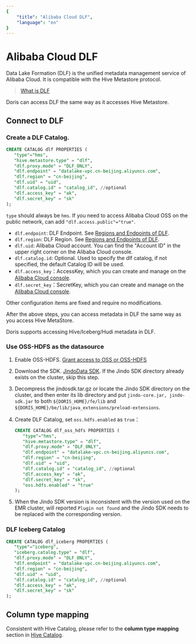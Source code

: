 ```yaml
---
{
    "title": "Alibaba Cloud DLF",
    "language": "en"
}
---
```


<!-- 
Licensed to the Apache Software Foundation (ASF) under one
or more contributor license agreements.  See the NOTICE file
distributed with this work for additional information
regarding copyright ownership.  The ASF licenses this file
to you under the Apache License, Version 2.0 (the
"License"); you may not use this file except in compliance
with the License.  You may obtain a copy of the License at

  http://www.apache.org/licenses/LICENSE-2.0

Unless required by applicable law or agreed to in writing,
software distributed under the License is distributed on an
"AS IS" BASIS, WITHOUT WARRANTIES OR CONDITIONS OF ANY
KIND, either express or implied.  See the License for the
specific language governing permissions and limitations
under the License.
-->


# Alibaba Cloud DLF

Data Lake Formation (DLF) is the unified metadata management service of Alibaba Cloud. It is compatible with the Hive Metastore protocol.

> [What is DLF](https://www.alibabacloud.com/product/datalake-formation)

Doris can access DLF the same way as it accesses Hive Metastore.

## Connect to DLF

### Create a DLF Catalog.

```sql
CREATE CATALOG dlf PROPERTIES (
   "type"="hms",
   "hive.metastore.type" = "dlf",
   "dlf.proxy.mode" = "DLF_ONLY",
   "dlf.endpoint" = "datalake-vpc.cn-beijing.aliyuncs.com",
   "dlf.region" = "cn-beijing",
   "dlf.uid" = "uid",
   "dlf.catalog.id" = "catalog_id", //optional
   "dlf.access_key" = "ak",
   "dlf.secret_key" = "sk"
);
```

`type` should always be `hms`. If you need to access Alibaba Cloud OSS on the public network, can add `"dlf.access.public"="true"`.

* `dlf.endpoint`: DLF Endpoint. See [Regions and Endpoints of DLF](https://www.alibabacloud.com/help/en/data-lake-formation/latest/regions-and-endpoints).
* `dlf.region`: DLF Region. See [Regions and Endpoints of DLF](https://www.alibabacloud.com/help/en/data-lake-formation/latest/regions-and-endpoints).
* `dlf.uid`: Alibaba Cloud account. You can find the "Account ID" in the upper right corner on the Alibaba Cloud console.
* `dlf.catalog.id`: Optional. Used to specify the dlf catalog, if not specified, the default Catalog ID will be used.
* `dlf.access_key`：AccessKey, which you can create and manage on the [Alibaba Cloud console](https://ram.console.aliyun.com/manage/ak).
* `dlf.secret_key`：SecretKey, which you can create and manage on the [Alibaba Cloud console](https://ram.console.aliyun.com/manage/ak).

Other configuration items are fixed and require no modifications.

After the above steps, you can access metadata in DLF the same way as you access Hive MetaStore.

Doris supports accessing Hive/Iceberg/Hudi metadata in DLF.

### Use OSS-HDFS as the datasource

1. Enable OSS-HDFS. [Grant access to OSS or OSS-HDFS](https://www.alibabacloud.com/help/en/e-mapreduce/latest/oss-hdfsnew)
2. Download the SDK. [JindoData SDK](https://github.com/aliyun/alibabacloud-jindodata/blob/master/docs/user/6.x/6.7.8/jindodata_download.md). If the Jindo SDK directory already exists on the cluster, skip this step.
3. Decompress the jindosdk.tar.gz or locate the Jindo SDK directory on the cluster, and then enter its lib directory and put `jindo-core.jar, jindo-sdk.jar` to both `${DORIS_HOME}/fe/lib` and `${DORIS_HOME}/be/lib/java_extensions/preload-extensions`.
4. Create DLF Catalog, set `oss.hdfs.enabled` as `true`：

    ```sql
    CREATE CATALOG dlf_oss_hdfs PROPERTIES (
       "type"="hms",
       "hive.metastore.type" = "dlf",
       "dlf.proxy.mode" = "DLF_ONLY",
       "dlf.endpoint" = "datalake-vpc.cn-beijing.aliyuncs.com",
       "dlf.region" = "cn-beijing",
       "dlf.uid" = "uid",
       "dlf.catalog.id" = "catalog_id", //optional
       "dlf.access_key" = "ak",
       "dlf.secret_key" = "sk",
       "oss.hdfs.enabled" = "true"
    );
    ```

5. When the Jindo SDK version is inconsistent with the version used on the EMR cluster, will reported `Plugin not found` and the Jindo SDK  needs to be replaced with the corresponding version.

### DLF Iceberg Catalog

```sql
CREATE CATALOG dlf_iceberg PROPERTIES (
   "type"="iceberg",
   "iceberg.catalog.type" = "dlf",
   "dlf.proxy.mode" = "DLF_ONLY",
   "dlf.endpoint" = "datalake-vpc.cn-beijing.aliyuncs.com",
   "dlf.region" = "cn-beijing",
   "dlf.uid" = "uid",
   "dlf.catalog.id" = "catalog_id", //optional
   "dlf.access_key" = "ak",
   "dlf.secret_key" = "sk"
);
```

## Column type mapping

Consistent with Hive Catalog, please refer to the **column type mapping** section in [Hive Catalog](./hive.md).

